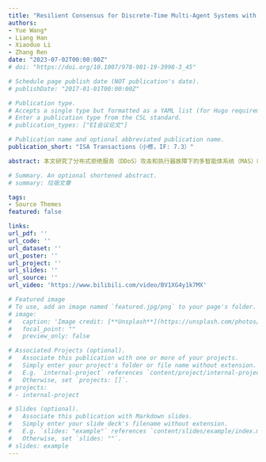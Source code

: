 ```yaml
---
title: "Resilient Consensus for Discrete-Time Multi-Agent Systems with Dynamic Leader and Tolerance to Node Failure"
authors:
- Yue Wang*
- Liang Han
- Xiaoduo Li
- Zhang Ren
date: "2023-07-02T00:00:00Z"
# doi: "https://doi.org/10.1007/978-981-19-3998-3_45"

# Schedule page publish date (NOT publication's date).
# publishDate: "2017-01-01T00:00:00Z"

# Publication type.
# Accepts a single type but formatted as a YAML list (for Hugo requirements).
# Enter a publication type from the CSL standard.
# publication_types: ["EI会议论文"]

# Publication name and optional abbreviated publication name.
publication_short: "ISA Transactions（小修，IF: 7.3）"

abstract: 本文研究了分布式拒绝服务（DDoS）攻击和执行器故障下的多智能体系统（MAS）时变编队跟踪问题。 为了应对网络层和物理层的混合威胁，引入了基于估计器的容错分层控制方案，该算法适用于P2P通信模式。 推导出了以有界误差实现编队跟踪的充分条件，并进一步分析了周期性通信以及持续时间/频率受限攻击的情况。我们首先进行了基于 ROS 和 Gazebo 的对比物理仿真实验。之后，我们搭建了包含DJI Tello四旋翼无人机和自研地面站的实验平台并进行了实物编队实验，证明了算法的有效性及工程可行性。

# Summary. An optional shortened abstract.
# summary: 垃圾文章

tags:
- Source Themes
featured: false

links:
url_pdf: ''
url_code: ''
url_dataset: ''
url_poster: ''
url_project: ''
url_slides: ''
url_source: ''
url_video: 'https://www.bilibili.com/video/BV1XG4y1k7MX'

# Featured image
# To use, add an image named `featured.jpg/png` to your page's folder. 
# image:
#   caption: 'Image credit: [**Unsplash**](https://unsplash.com/photos/s9CC2SKySJM)'
#   focal_point: ""
#   preview_only: false

# Associated Projects (optional).
#   Associate this publication with one or more of your projects.
#   Simply enter your project's folder or file name without extension.
#   E.g. `internal-project` references `content/project/internal-project/index.md`.
#   Otherwise, set `projects: []`.
# projects:
# - internal-project

# Slides (optional).
#   Associate this publication with Markdown slides.
#   Simply enter your slide deck's filename without extension.
#   E.g. `slides: "example"` references `content/slides/example/index.md`.
#   Otherwise, set `slides: ""`.
# slides: example
---
```


<!-- {{% callout note %}}
Create your slides in Markdown - click the *Slides* button to check out the example.
{{% /callout %}}

Add the publication's **full text** or **supplementary notes** here. You can use rich formatting such as including [code, math, and images](https://wowchemy.com/docs/content/writing-markdown-latex/). -->
